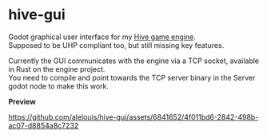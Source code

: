 # hive-gui

Godot graphical user interface for my [Hive game engine](https://github.com/alelouis/hive-rust).  
Supposed to be UHP compliant too, but still missing key features.  

Currently the GUI communicates with the engine via a TCP socket, available in Rust on the engine project.  
You need to compile and point towards the TCP server binary in the Server godot node to make this work.

**Preview**

https://github.com/alelouis/hive-gui/assets/6841652/4f011bd6-2842-498b-ac07-d8854a8c7232

